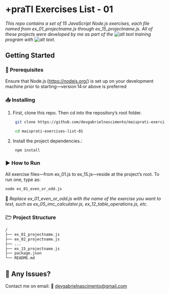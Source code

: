 # +praTI Exercises List - 01

*This repo contains a set of 15 JavaScript Node.js exercises, each file named from ex_01_projectname.js through ex_15_projectname.js. All of these projects were developed by me as part of the 	![alt text](https://i.imgur.com/T7mEQxa.png) training program with ![alt text](https://i.imgur.com/4sQCtRX.png).*




## Getting Started

### 📜 Prerequisites

Ensure that Node.js (https://nodejs.org/) is set up on your development machine prior to starting—version 14 or above is preferred

### 📥  Installing

1. First, clone this repo. Then cd into the repository’s root folder.
   ```bash
    git clone https://github.com/devgabrielnascimento/maisprati-exercises-list-01
    ```
    ```bash
     cd maisprati-exercises-list-01
    ```
2. Install the project dependencies.:
     ```bash 
      npm install
     ```

### ▶ How to Run
All exercise files—from ex_01.js to ex_15.js—reside at the project’s root. To run one, type as:
``` bash
node ex_01_even_or_odd.js
```


📢 *Replace ex_01_even_or_odd.js with the name of the exercise you want to test, such as ex_05_imc_calculator.js, ex_12_table_operations.js, etc.*

### 🗁 Project Structure

```bash
/
├── ex_01_projectname.js
├── ex_02_projectname.js
├── ...
├── ex_15_projectname.js
├── package.json
└── README.md
```



## 🐞 Any Issues?
Contact me on email: 
📧 devgabrielnascimento@gmail.com